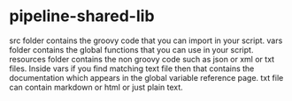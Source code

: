 # pipeline-shared-lib
src folder contains the groovy code that you can import in your script.
vars folder contains the global functions that you can use in your script.
resources folder contains the non groovy code such as json or xml or txt files.
Inside vars if you find matching text file then that contains the documentation which appears in the global variable reference page.
txt file can contain markdown or html or just plain text.
